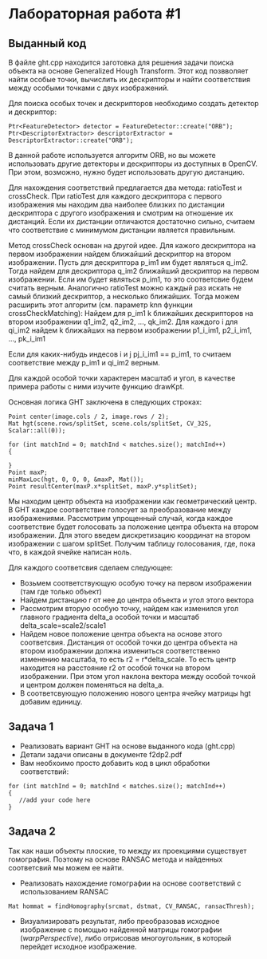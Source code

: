 # Лабораторная работа #1

## Выданный код

В файле ght.cpp находится заготовка для решения задачи поиска объекта на основе Generalized Hough Transform. Этот код позвволяет найти особые точки, вычислить их дескрипторы и найти соответствия между особыми точками с двух изображений. 

Для поиска особых точек и дескрипторов необходимо создать детектор и дескриптор: 

```
Ptr<FeatureDetector> detector = FeatureDetector::create("ORB");
Ptr<DescriptorExtractor> descriptorExtractor = DescriptorExtractor::create("ORB");
```

В данной работе используется алгоритм ORB, но вы можете использовать другие детекторы и дескрипторы из доступных в OpenCV. При этом, возможно, нужно будет использовать другую дистанцию. 

Для нахождения соответствий предлагается два метода: ratioTest и crossCheck. При ratioTest для каждого дескриптора с первого изображения мы находим два наиболее близких по дистанции дескриптора с другого изображения и смотрим на отношение их дистанций. Если их дистанции отличаются достаточно сильно, считаем что соответствие с минимумом дистанции является правильным.

Метод crossCheck основан на другой идее. Для кажого дескриптора на первом изображении найдем ближайший дескриптор на втором изображении. Пусть для дескриптора p_im1 им будет являться q_im2. Тогда найдем для дескриптора q_im2 ближайший дескриптор на первом изображении. Если им будет являться p_im1, то это соответсвие будем считать верным. Аналогично ratioTest можно каждый раз искать не самый близкий дескриптор, а несколько ближайших. Тогда можем расширить этот алгоритм (см. параметр knn функции crossCheckMatching):
Найдем для p_im1 k ближайших дескрипторов на втором изображении q1_im2, q2_im2, ..., qk_im2.
Для каждого i для qi_im2 найдем k ближайших на первом изображении p1_i_im1, p2_i_im1, ..., pk_i_im1

Если для каких-нибудь индесов i и j pj_i_im1 == p_im1, то считаем соответствие между p_im1 и qi_im2 верным. 

Для каждой особой точки характерен масштаб и угол, в качестве примера работы с ними изучите функцию drawKpt.

Основная логика GHT заключена в следующих строках: 

```
Point center(image.cols / 2, image.rows / 2);
Mat hgt(scene.rows/splitSet, scene.cols/splitSet, CV_32S, Scalar::all(0));

for (int matchInd = 0; matchInd < matches.size(); matchInd++)
{

}
Point maxP;
minMaxLoc(hgt, 0, 0, 0, &maxP, Mat());
Point resultCenter(maxP.x*splitSet, maxP.y*splitSet);
```

Мы находим центр объекта на изображении как геометрический центр. В GHT каждое соответствие голосует за преобразование между изображениями. Рассмотрим упрощенный случай, когда каждое соответствие будет голосовать за положение центра объекта на втором изображении. Для этого введем дискретизацию координат на втором изображении с шагом splitSet. Получим таблицу голосования, где, пока что, в каждой ячейке написан ноль. 

Для каждого соответсвия сделаем следующее:
 - Возьмем соответствующую особую точку на первом изображении (там где только объект)
 - Найдем дистанцию r от нее до центра объекта и угол этого вектора
 - Рассмотрим вторую особую точку, найдем как изменился угол главного градиента delta_a особой точки и масштаб delta_scale=scale2/scale1
 - Найдем новое положение центра объекта на основе этого соответсвия. Дистанция от особой точки до центра объекта на втором изображении должна измениться соответственно изменению масштаба, то есть r2 = r*delta_scale. То есть центр находится на расстояние r2 от особой точки на втором изображении. При этом угол наклона вектора между особой точкой и центром должен поменяться на delta_a.
 - В соответсвующую положению нового центра ячейку матрицы hgt добавим единицу. 

## Задача 1

 - Реализовать вариант GHT на основе выданного кода (ght.cpp)
 - Детали задачи описаны в документе f2dp2.pdf
 - Вам необхоимо просто добавить код в цикл обработки соответствий:
```
for (int matchInd = 0; matchInd < matches.size(); matchInd++)
{
   //add your code here
}
```

## Задача 2

Так как наши объекты плоские, то между их проекциями существует гомография. Поэтому на основе RANSAC метода и найденных соответсвий мы можем ее найти.

 - Реализовать нахождение гомографии на основе соответствий с использованием RANSAC
 ```
Mat hommat = findHomography(srcmat, dstmat, CV_RANSAC, ransacThresh);
```

 - Визуализировать результат, либо преобразовав исходное изображение с помощью найденной матрицы гомографии (_warpPerspective_), либо отрисовав многоугольник, в который перейдет исходное изображение.
